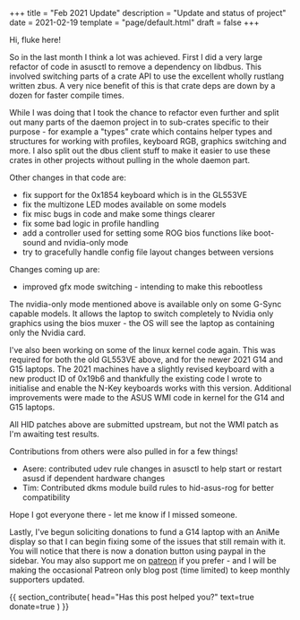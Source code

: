 +++
title = "Feb 2021 Update"
description = "Update and status of project"
date = 2021-02-19
template = "page/default.html"
draft = false
+++

Hi, fluke here!

So in the last month I think a lot was achieved. First I did a very large refactor of code in asusctl to remove a dependency on libdbus. This involved switching parts of a crate API to use the excellent wholly rustlang written zbus. A very nice benefit of this is that crate deps are down by a dozen for faster compile times.

While I was doing that I took the chance to refactor even further and split out many parts of the daemon project in to sub-crates specific to their purpose - for example a "types" crate which contains helper types and structures for working with profiles, keyboard RGB, graphics switching and more. I also split out the dbus client stuff to make it easier to use these crates in other projects without pulling in the whole daemon part.

Other changes in that code are:

- fix support for the 0x1854 keyboard which is in the GL553VE
- fix the multizone LED modes available on some models
- fix misc bugs in code and make some things clearer
- fix some bad logic in profile handling
- add a controller used for setting some ROG bios functions like boot-sound and nvidia-only mode
- try to gracefully handle config file layout changes between versions

Changes coming up are:
- improved gfx mode switching - intending to make this rebootless

The nvidia-only mode mentioned above is available only on some G-Sync capable models. It allows the laptop to switch completely to Nvidia only graphics using the bios muxer - the OS will see the laptop as containing only the Nvidia card.

I've also been working on some of the linux kernel code again. This was required for both the old GL553VE above, and for the newer 2021 G14 and G15 laptops. The 2021 machines have a slightly revised keyboard with a new product ID of 0x19b6 and thankfully the existing code I wrote to initialise and enable the N-Key keyboards works with this version. Additional improvements were made to the ASUS WMI code in kernel for the G14 and G15 laptops.

All HID patches above are submitted upstream, but not the WMI patch as I'm awaiting test results.

Contributions from others were also pulled in for a few things!

- Asere: contributed udev rule changes in asusctl to help start or restart asusd if dependent hardware changes
- Tim: Contributed dkms module build rules to hid-asus-rog for better compatibility

Hope I got everyone there - let me know if I missed someone.

Lastly, I've begun soliciting donations to fund a G14 laptop with an AniMe display so that I can begin fixing some of the issues that still remain with it. You will notice that there is now a donation button using paypal in the sidebar. You may also support me on [patreon](https://www.patreon.com/flukejones?fan_landing=true) if you prefer - and I will be making the occasional Patreon only blog post (time limited) to keep monthly supporters updated.

{{
  section_contribute(
    head="Has this post helped you?"
    text=true
    donate=true
  )
}}